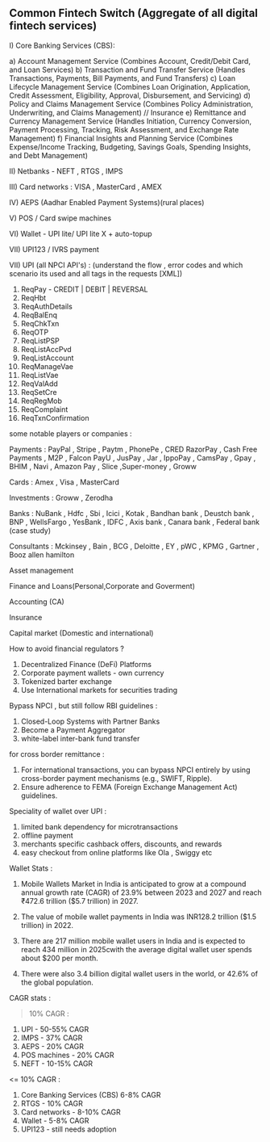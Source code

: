 ## Common Fintech Switch (Aggregate of all digital fintech services)

I) Core Banking Services (CBS):

a) Account Management Service (Combines Account, Credit/Debit Card, and Loan Services)
b) Transaction and Fund Transfer Service (Handles Transactions, Payments, Bill Payments, and Fund Transfers)
c) Loan Lifecycle Management Service (Combines Loan Origination, Application, Credit Assessment, Eligibility, Approval, Disbursement, and Servicing)
d) Policy and Claims Management Service (Combines Policy Administration, Underwriting, and Claims Management) // Insurance
e) Remittance and Currency Management Service (Handles Initiation, Currency Conversion, Payment Processing, Tracking, Risk Assessment, and Exchange Rate Management)
f) Financial Insights and Planning Service (Combines Expense/Income Tracking, Budgeting, Savings Goals, Spending Insights, and Debt Management)


II) Netbanks - NEFT , RTGS , IMPS

III) Card networks : VISA , MasterCard , AMEX

IV) AEPS (Aadhar Enabled Payment Systems)(rural places)

V) POS / Card swipe machines

VI) Wallet - UPI lite/ UPI lite X + auto-topup

VII) UPI123 / IVRS payment

VII) UPI (all NPCI API's) : (understand the flow , error codes and which scenario its used and all tags in the requests [XML])

1) ReqPay - CREDIT | DEBIT | REVERSAL
2) ReqHbt
3) ReqAuthDetails
4) ReqBalEnq
5) ReqChkTxn
6) ReqOTP
7) ReqListPSP
8) ReqListAccPvd
9) ReqListAccount
10) ReqManageVae
11) ReqListVae
12) ReqValAdd
13) ReqSetCre
14) ReqRegMob
15) ReqComplaint
16) ReqTxnConfirmation

some notable players or companies : 

Payments : PayPal , Stripe , Paytm , PhonePe , CRED
RazorPay , Cash Free Payments , M2P , Falcon 
PayU , JusPay , Jar , IppoPay , CamsPay , Gpay , BHIM , Navi , Amazon Pay , Slice ,Super-money , Groww

Cards :  Amex , Visa , MasterCard

Investments : Groww , Zerodha 

Banks : NuBank , Hdfc , Sbi , Icici , Kotak , Bandhan bank , Deustch bank , BNP , WellsFargo , YesBank , IDFC , Axis bank , Canara bank , Federal bank (case study)

Consultants : Mckinsey , Bain , BCG , Deloitte , EY , pWC , KPMG , Gartner , Booz allen hamilton

Asset management

Finance and Loans(Personal,Corporate and Goverment)

Accounting (CA)

Insurance

Capital market (Domestic and international)

How to avoid financial regulators ?

1) Decentralized Finance (DeFi) Platforms
2) Corporate payment wallets - own currency
3) Tokenized barter exchange
4) Use International markets for securities trading

Bypass NPCI , but still follow RBI guidelines :

1) Closed-Loop Systems with Partner Banks
2) Become a Payment Aggregator
3) white-label inter-bank fund transfer

for cross border remittance :

1) For international transactions, you can bypass NPCI entirely by using cross-border payment mechanisms (e.g., SWIFT, Ripple).
2) Ensure adherence to FEMA (Foreign Exchange Management Act) guidelines.


Speciality of wallet over UPI :

1) limited bank dependency for microtransactions
2) offline payment
3) merchants specific cashback offers, discounts, and rewards
4) easy checkout from online platforms like Ola , Swiggy etc

Wallet Stats :

1) Mobile Wallets Market in India is anticipated to grow at a compound annual growth rate (CAGR) of 23.9% between 2023 and 2027 and reach ₹472.6 trillion ($5.7 trillion) in 2027.

2) The value of mobile wallet payments in India was INR128.2 trillion ($1.5 trillion) in 2022.

3) There are 217 million mobile wallet users in India and is expected to reach 434 million in 2025cwith the average digital wallet user spends about $200 per month.

4) There were also 3.4 billion digital wallet users in the world, or 42.6% of the global population.

CAGR stats : 

> 10% CAGR  :

1) UPI - 50-55% CAGR
2) IMPS - 37% CAGR
3) AEPS - 20% CAGR
4) POS machines - 20% CAGR
5) NEFT - 10-15% CAGR

<= 10% CAGR :

1) Core Banking Services (CBS) 6-8% CAGR
2) RTGS - 10% CAGR
3) Card networks - 8-10% CAGR
4) Wallet - 5-8% CAGR
5) UPI123 - still needs adoption

